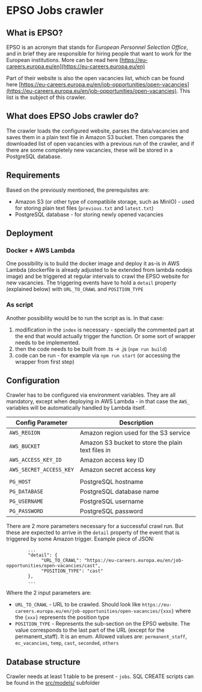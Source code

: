 # EPSO Jobs crawler

## What is EPSO?

EPSO is an acronym that stands for *European Personnel Selection Office*, and in brief they are responsible for hiring people that want to work for the European institutions. More can be read here [https://eu-careers.europa.eu/en](https://eu-careers.europa.eu/en)

Part of their website is also the open vacancies list, which can be found here [https://eu-careers.europa.eu/en/job-opportunities/open-vacancies](https://eu-careers.europa.eu/en/job-opportunities/open-vacancies). This list is the subject of this crawler.

## What does EPSO Jobs crawler do?

The crawler loads the configured website, parses the data/vacancies and saves them in a plain text file in Amazon S3 bucket. Then compares the downloaded list of open vacancies with a previous run of the crawler, and if there are some completely new vacancies, these will be stored in a PostgreSQL database.

## Requirements

Based on the previously mentioned, the prerequisites are:
* Amazon S3 (or other type of compatibile storage, such as MinIO) - used for storing plain text files (`previous.txt` and `latest.txt`)
* PostgreSQL database - for storing newly opened vacancies

## Deployment

### Docker + AWS Lambda
One possibility is to build the docker image and deploy it as-is in AWS Lambda (dockerfile is already adjusted to be extended from lambda nodejs image) and be triggered at regular intervals to crawl the EPSO website for new vacancies. The triggering events have to hold a `detail` property (explained below) with `URL_TO_CRAWL` and `POSITION_TYPE`

### As script
Another possibility would be to run the script as is. In that case:
1. modification in the `index` is necessary - specially the commented part at the end that would actually trigger the function. Or some sort of wrapper needs to be implemented.
1. then the code needs to be built from .ts -> .js (`npm run build`)
1. code can be run - for example via `npm run start` (or accessing the wrapper from first step)

## Configuration

Crawler has to be configured via environment variables. They are all mandatory, except when deploying in AWS Lambda - in that case the `AWS_` variables will be automatically handled by Lambda itself.

| Config Parameter          |  Description                                                  |
| ------------------------- | ------------------------------------------------------------- |
| `AWS_REGION`              | Amazon region used for the S3 service                         |
| `AWS_BUCKET`              | Amazon S3 bucket to store the plain text files in             |
| `AWS_ACCESS_KEY_ID`       | Amazon access key ID                                          |
| `AWS_SECRET_ACCESS_KEY`   | Amazon secret access key                                      |
|   |   |
| `PG_HOST`                 | PostgreSQL hostname                                           |
| `PG_DATABASE`             | PostgreSQL database name                                      |
| `PG_USERNAME`             | PostgreSQL username                                           |
| `PG_PASSWORD`             | PostgreSQL password                                           |

There are 2 more parameters necessary for a successful crawl run. But these are expected to arrive in the `detail` property of the event that is triggered by some Amazon trigger. Example piece of JSON:
```
        ...
        "detail": { 
             "URL_TO_CRAWL": "https://eu-careers.europa.eu/en/job-opportunities/open-vacancies/cast", 
             "POSITION_TYPE": "cast" 
        },
        ...
```

Where the 2 input parameters are:
* `URL_TO_CRAWL` - URL to be crawled. Should look like `https://eu-careers.europa.eu/en/job-opportunities/open-vacancies/{xxx}` where the `{xxx}` represents the position type
* `POSITION_TYPE` - Represents the sub-section on the EPSO website. The value corresponds to the last part of the URL (except for the permanent_staff). It is an enum. Allowed values are: `permanent_staff`, `ec_vacancies`, `temp`, `cast`, `seconded`, `others`

## Database structure

Crawler needs at least 1 table to be present - `jobs`. SQL CREATE scripts can be found in the [src/models/](src/models/) subfolder